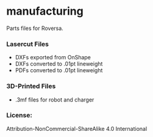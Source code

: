 # manufacturing
Parts files for Roversa.

### Lasercut Files
- DXFs exported from OnShape
- DXFs converted to .01pt lineweight
- PDFs converted to .01pt lineweight

### 3D-Printed Files
- .3mf files for robot and charger


### License: 
Attribution-NonCommercial-ShareAlike 4.0 International
